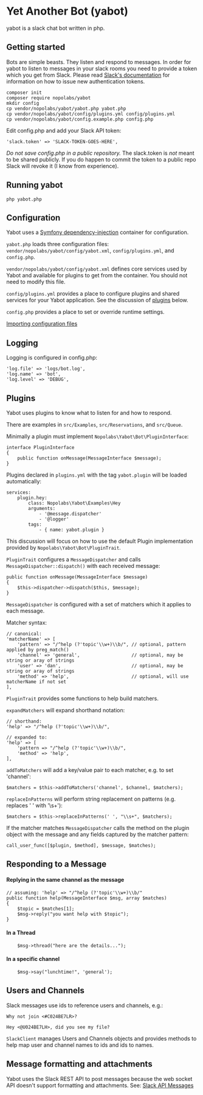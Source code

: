 # Yet Another Bot (yabot)

yabot is a slack chat bot written in php.

## Getting started

Bots are simple beasts. They listen and respond to messages.
In order for yabot to listen to messages in your slack rooms
you need to provide a token which you get from Slack. 
Please read [Slack's documentation](https://get.slack.help/hc/en-us/articles/215770388)
for information on how to issue new authentication tokens.

    composer init
    composer require nopolabs/yabot
    mkdir config
    cp vendor/nopolabs/yabot/yabot.php yabot.php
    cp vendor/nopolabs/yabot/config/plugins.yml config/plugins.yml
    cp vendor/nopolabs/yabot/config.example.php config.php
    
Edit config.php and add your Slack API token:

    'slack.token' => 'SLACK-TOKEN-GOES-HERE',

*Do not save config.php in a public repository.* 
The slack.token is *not* meant to be shared publicly. 
If you do happen to commit the token to a public repo 
Slack will revoke it (I know from experience).

## Running yabot

    php yabot.php
    
## Configuration

Yabot uses a [Symfony dependency-injection](http://symfony.com/doc/current/components/dependency_injection.html)
container for configuration.

`yabot.php` loads three configuration files: 
`vendor/nopolabs/yabot/config/yabot.xml`, 
`config/plugins.yml`, and `config.php`.

`vendor/nopolabs/yabot/config/yabot.xml` defines core services used by
Yabot and available for plugins to get from the container. You should
not need to modify this file.

`config/plugins.yml` provides a place to configure plugins and shared
services for your Yabot application. See the discussion of 
[plugins](#plugins) below.

`config.php` provides a place to set or override runtime settings.

[Importing configuration files](http://symfony.com/doc/current/service_container/import.html)

## Logging

Logging is configured in config.php:

    'log.file' => 'logs/bot.log',
    'log.name' => 'bot',
    'log.level' => 'DEBUG',

## Plugins <a name="plugins"></a>

Yabot uses plugins to know what to listen for and how to respond.

There are examples in `src/Examples`, `src/Reservations`, and `src/Queue`.

Minimally a plugin must implement `Nopolabs\Yabot\Bot\PluginInterface`:

    interface PluginInterface
    {
        public function onMessage(MessageInterface $message);
    }

Plugins declared in `plugins.yml` with the tag `yabot.plugin` will be
loaded automatically: 

    services:
        plugin.hey:
            class: Nopolabs\Yabot\Examples\Hey
            arguments:
                - '@message.dispatcher'
                - '@logger'
            tags:
                - { name: yabot.plugin }

This discussion will focus on how to use the default Plugin 
implementation provided by `Nopolabs\Yabot\Bot\PluginTrait`.

`PluginTrait` configures a `MessageDispatcher` and calls `MessageDispatcher::dispatch()`
with each received message:

    public function onMessage(MessageInterface $message)
    {
        $this->dispatcher->dispatch($this, $message);
    }

`MessageDispatcher` is configured with a set of matchers which it applies to each message.

Matcher syntax:

    // canonical:
    'matcherName' => [
        'pattern' => "/^help (?'topic'\\w+)\\b/", // optional, pattern applied by preg_match()
        'channel' => 'general',                   // optional, may be string or aray of strings
        'user' => 'dan',                          // optional, may be string or aray of strings
        'method' => 'help',                       // optional, will use matcherName if not set
    ],


`PluginTrait` provides some functions to help build matchers.

`expandMatchers` will expand shorthand notation:

    // shorthand:
    'help' => "/^help (?'topic'\\w+)\\b/",
    
    // expanded to:
    'help' => [
        'pattern => "/^help (?'topic'\\w+)\\b/",
        'method' => 'help',
    ],

`addToMatchers` will add a key/value pair to each matcher, e.g. to set 'channel':

    $matchers = $this->addToMatchers('channel', $channel, $matchers);

`replaceInPatterns` will perform string replacement on patterns 
(e.g. replaces ' ' with '\s+'):

    $matchers = $this->replaceInPatterns(' ', "\\s+", $matchers);

If the matcher matches `MessageDispatcher` calls the method on the plugin object 
with the message and any fields captured by the matcher pattern:

    call_user_func([$plugin, $method], $message, $matches);

## Responding to a Message

#### Replying in the same channel as the message

    // assuming: 'help' => "/^help (?'topic'\\w+)\\b/"
    public function help(MessageInterface $msg, array $matches)
    {
        $topic = $matches[1];
        $msg->reply("you want help with $topic");
    }

#### In a Thread

        $msg->thread("here are the details...");
        
#### In a specific channel

        $msg->say("lunchtime!", 'general');

## Users and Channels

Slack messages use ids to reference users and channels, e.g.:

    Why not join <#C024BE7LR>?

    Hey <@U024BE7LH>, did you see my file?

`SlackClient` manages Users and Channels objects and provides methods to help 
map user and channel names to ids and ids to names.

## Message formatting and attachments

Yabot uses the Slack REST API to post messages because the web socket API
doesn't support formatting and attachments. See:
[Slack API Messages](https://api.slack.com/docs/messages)

